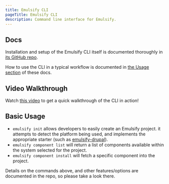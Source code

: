 ```yaml
---
title: Emulsify CLI
pageTitle: Emulsify CLI
description: Command line interface for Emulsify.
---
```


## Docs

Installation and setup of the Emulsify CLI itself is documented thoroughly in [its GitHub repo](https://github.com/emulsify-ds/emulsify-cli).&#x20;

How to use the CLI in a typical workflow is documented in [the Usage section](/docs/supporting-projects/emulsify-cli/emulsify-cli-usage) of these docs.

## Video Walkthrough

Watch [this video](https://modulesunraveled.wistia.com/medias/7cdtb3k40h) to get a quick walkthrough of the CLI in action!

## Basic Usage

* `emulsify init` allows developers to easily create an Emulsify project. it attempts to detect the platform being used, and implements the appropriate starter (such as [emulsify-drupal](https://github.com/emulsify-ds/emulsify-drupal)).
* `emulsify component list` will return a list of components available within the system selected for the project.
* `emulsify component install` will fetch a specific component into the project.

Details on the commands above, and other features/options are documented in the repo, so please take a look there.
